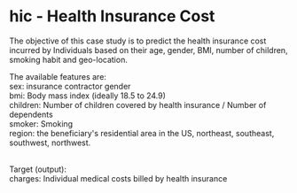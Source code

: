 # hic - Health Insurance Cost
The objective of this case study is to predict the health insurance cost incurred by Individuals based on their age, gender, BMI, number of children, smoking habit and geo-location.

The available features are:
<br>sex: insurance contractor gender
<br>bmi: Body mass index (ideally 18.5 to 24.9)
<br>children: Number of children covered by health insurance / Number of dependents
<br>smoker: Smoking
<br>region: the beneficiary's residential area in the US, northeast, southeast, southwest, northwest.


<br>Target (output):
<br>charges: Individual medical costs billed by health insurance

